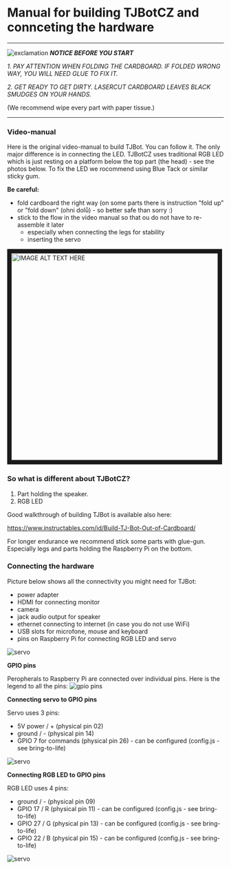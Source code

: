 # Manual for building TJBotCZ and connceting the hardware

---
![exclamation](https://raw.githubusercontent.com/tjbotcz/manuals/master/images/exclamation.png) _**NOTICE BEFORE YOU START**_ 

 _1. PAY ATTENTION WHEN FOLDING THE CARDBOARD. IF FOLDED WRONG WAY, YOU WILL NEED GLUE TO FIX IT._
 
 _2. GET READY TO GET DIRTY. LASERCUT CARDBOARD LEAVES BLACK SMUDGES ON YOUR HANDS._

(We recommend wipe every part with paper tissue.)

---

### Video-manual
Here is the original video-manual to build TJBot. You can follow it. The only major difference is in connecting the LED. TJBotCZ uses traditional RGB LED which is just resting on a platform below the top part (the head) - see the photos below. To fix the LED we rocommend using Blue Tack or similar sticky gum.

**Be careful:**
* fold cardboard the right way (on some parts there is instruction "fold up" or "fold down" (ohni dolů) - so better safe than sorry :)
* stick to the flow in the video manual so that ou do not have to re-assemble it later
  * especially when connecting the legs for stability
  * inserting the servo


<a href="http://www.youtube.com/watch?feature=player_embedded&v=bLt3Cf2Ui3o" target="_blank"><img src="http://img.youtube.com/vi/bLt3Cf2Ui3o/0.jpg" alt="IMAGE ALT TEXT HERE" width="480" border="10" /></a>

### So what is different about TJBotCZ?

1. Part holding the speaker.
2. RGB LED

Good walkthrough of building TJBot is available also here:

https://www.instructables.com/id/Build-TJ-Bot-Out-of-Cardboard/

For longer endurance we recommend stick some parts with glue-gun. Especially legs and parts holding the Raspberry Pi on the bottom.

### Connecting the hardware

Picture below shows all the connectivity you might need for TJBot:
* power adapter
* HDMI for connecting monitor
* camera
* jack audio output for speaker
* ethernet connecting to internet (in case you do not use WiFi)
* USB slots for microfone, mouse and keyboard
* pins on Raspberry Pi for connecting RGB LED and servo

![servo](https://raw.githubusercontent.com/tjbotcz/manuals/master/images/rpi-connect.jpg)


**GPIO pins**

Peropherals to Raspberry Pi are connected over individual pins. Here is the legend to all the pins:
![gpio pins](https://raw.githubusercontent.com/tjbotcz/manuals/master/images/rpi_pins.png)


**Connecting servo to GPIO pins**

Servo uses 3 pins:
* 5V power / + (physical pin 02)
* ground / - (physical pin 14)
* GPIO 7 for commands (physical pin 26) - can be configured (config.js - see bring-to-life)


![servo](https://raw.githubusercontent.com/tjbotcz/manuals/master/images/hw-servo.jpg)


**Connecting RGB LED to GPIO pins**

RGB LED uses 4 pins:
* ground / - (physical pin 09)
* GPIO 17 / R (physical pin 11) - can be configured (config.js - see bring-to-life)
* GPIO 27 / G (physical pin 13) - can be configured (config.js - see bring-to-life)
* GPIO 22 / B (physical pin 15) - can be configured (config.js - see bring-to-life)

![servo](https://raw.githubusercontent.com/tjbotcz/manuals/master/images/hw-rgbled.jpg)



